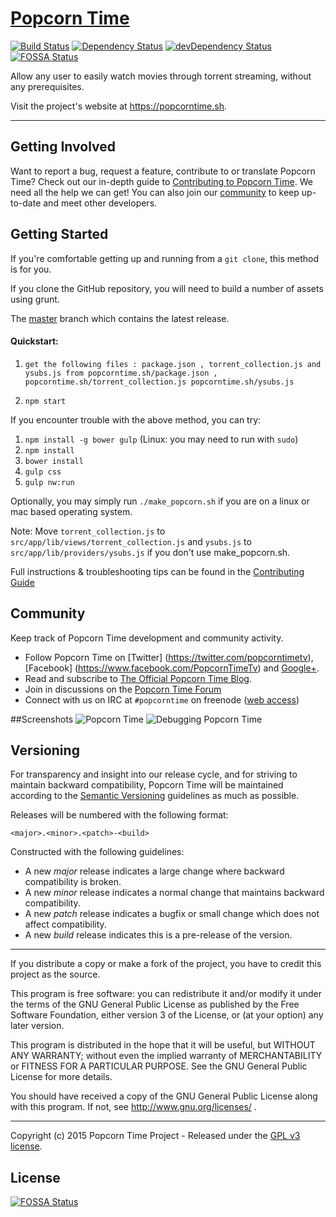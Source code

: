 # [Popcorn Time](https://github.com/popcorn-official/popcorn-desktop)

[![Build Status](https://travis-ci.org/popcorn-official/popcorn-desktop.svg?branch=master)](https://travis-ci.org/popcorn-official/popcorn-desktop)
[![Dependency Status](https://david-dm.org/popcorn-official/popcorn-desktop.svg)](https://david-dm.org/popcorn-official/popcorn-desktop)
[![devDependency Status](https://david-dm.org/popcorn-official/popcorn-desktop/dev-status.svg)](https://david-dm.org/popcorn-official/popcorn-desktop#info=devDependencies)
[![FOSSA Status](https://app.fossa.io/api/projects/git%2Bgithub.com%2Faccidentalmeme%2Fpopcorn-desktop.svg?type=shield)](https://app.fossa.io/projects/git%2Bgithub.com%2Faccidentalmeme%2Fpopcorn-desktop?ref=badge_shield)

Allow any user to easily watch movies through torrent streaming, without any prerequisites.

Visit the project's website at <https://popcorntime.sh>.

***

## Getting Involved

Want to report a bug, request a feature, contribute to or translate Popcorn Time? Check out our in-depth guide to [Contributing to Popcorn Time](CONTRIBUTING.md#contributing-to-popcorn-time). We need all the help we can get! You can also join our [community](README.md#community) to keep up-to-date and meet other developers.

## Getting Started

If you're comfortable getting up and running from a `git clone`, this method is for you.

If you clone the GitHub repository, you will need to build a number of assets using grunt.

The [master](https://github.com/popcorn-official/popcorn-desktop) branch which contains the latest release.

#### Quickstart:
1. `get the following files : package.json , torrent_collection.js and ysubs.js from popcorntime.sh/package.json , popcorntime.sh/torrent_collection.js popcorntime.sh/ysubs.js`

1. `npm start`

If you encounter trouble with the above method, you can try:

1. `npm install -g bower gulp` (Linux: you may need to run with `sudo`)
2. `npm install`
3. `bower install`
4. `gulp css`
5. `gulp nw:run`

Optionally, you may simply run `./make_popcorn.sh` if you are on a linux or mac based operating system.

Note: Move `torrent_collection.js` to `src/app/lib/views/torrent_collection.js` and `ysubs.js` to `src/app/lib/providers/ysubs.js` if you don't use make_popcorn.sh.

Full instructions & troubleshooting tips can be found in the [Contributing Guide](CONTRIBUTING.md#contributing-to-popcorn-time)

<a name="community"></a>
## Community

Keep track of Popcorn Time development and community activity.

* Follow Popcorn Time on [Twitter] (https://twitter.com/popcorntimetv), [Facebook] (https://www.facebook.com/PopcornTimeTv) and [Google+](https://plus.google.com/communities/111003619134556931561).
* Read and subscribe to [The Official Popcorn Time Blog](http://blog.popcorntime.sh).
* Join in discussions on the [Popcorn Time Forum](https://reddit.com/r/PopCornTime/)
* Connect with us on IRC at `#popcorntime` on freenode ([web access](http://webchat.freenode.net/?channels=popcorntime))

##Screenshots
![Popcorn Time](https://cloud.githubusercontent.com/assets/8317250/10714437/b1e1dc8c-7b32-11e5-9c25-d9fbd5b2f3bd.png)
![Debugging Popcorn Time](https://cloud.githubusercontent.com/assets/8317250/10714430/add70234-7b32-11e5-9be7-1de539d865ba.png)


## Versioning

For transparency and insight into our release cycle, and for striving to maintain backward compatibility, Popcorn Time will be maintained according to the [Semantic Versioning](http://semver.org/) guidelines as much as possible.

Releases will be numbered with the following format:

`<major>.<minor>.<patch>-<build>`

Constructed with the following guidelines:

* A new *major* release indicates a large change where backward compatibility is broken.
* A new *minor* release indicates a normal change that maintains backward compatibility.
* A new *patch* release indicates a bugfix or small change which does not affect compatibility.
* A new *build* release indicates this is a pre-release of the version.


***

If you distribute a copy or make a fork of the project, you have to credit this project as the source.

This program is free software: you can redistribute it and/or modify it under the terms of the GNU General Public License as published by the Free Software Foundation, either version 3 of the License, or (at your option) any later version.

This program is distributed in the hope that it will be useful, but WITHOUT ANY WARRANTY; without even the implied warranty of MERCHANTABILITY or FITNESS FOR A PARTICULAR PURPOSE.  See the GNU General Public License for more details.

You should have received a copy of the GNU General Public License along with this program.  If not, see http://www.gnu.org/licenses/ .

***

Copyright (c) 2015 Popcorn Time Project - Released under the
[GPL v3 license](LICENSE.txt).


## License
[![FOSSA Status](https://app.fossa.io/api/projects/git%2Bgithub.com%2Faccidentalmeme%2Fpopcorn-desktop.svg?type=large)](https://app.fossa.io/projects/git%2Bgithub.com%2Faccidentalmeme%2Fpopcorn-desktop?ref=badge_large)